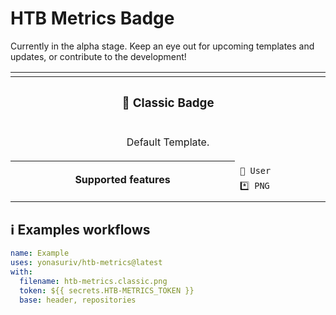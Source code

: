 # HTB Metrics Badge

Currently in the alpha stage. Keep an eye out for upcoming templates and updates, or contribute to the development!

<!--header-->
<table>
  <tr><td colspan="2"></td></tr>
  <tr><th colspan="2"><h3>📗 Classic Badge</h3></th></tr>
  <tr><td colspan="2" align="center"><p>Default Template.</p>
</td></tr>
  <tr>
    <th rowspan="3">Supported features<br></th>
    <td></td>
  </tr>
  <tr>
    <td><code>👤 User</code></td>
  </tr>
  <tr>
    <td><code>*️⃣ PNG</code></td>
  </tr>
  <tr>
    <td colspan="2" align="center">
      <img src="https://github.com/user-attachments/assets/b7ad88f4-0ca5-4721-95a2-d125ab780dcf" alt=""></img>
      <img width="950" height="1" alt="">
    </td>
  </tr>
</table>
<!--/header-->

## ℹ️ Examples workflows

<!--examples-->
```yaml
name: Example
uses: yonasuriv/htb-metrics@latest
with:
  filename: htb-metrics.classic.png
  token: ${{ secrets.HTB-METRICS_TOKEN }}
  base: header, repositories
```
<!--/examples-->
